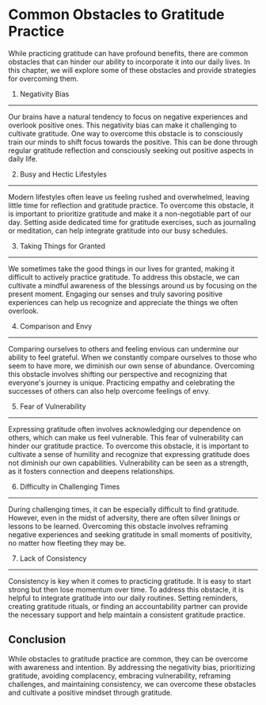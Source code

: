 Common Obstacles to Gratitude Practice
=================================================

While practicing gratitude can have profound benefits, there are common obstacles that can hinder our ability to incorporate it into our daily lives. In this chapter, we will explore some of these obstacles and provide strategies for overcoming them.

1. Negativity Bias
------------------

Our brains have a natural tendency to focus on negative experiences and overlook positive ones. This negativity bias can make it challenging to cultivate gratitude. One way to overcome this obstacle is to consciously train our minds to shift focus towards the positive. This can be done through regular gratitude reflection and consciously seeking out positive aspects in daily life.

2. Busy and Hectic Lifestyles
-----------------------------

Modern lifestyles often leave us feeling rushed and overwhelmed, leaving little time for reflection and gratitude practice. To overcome this obstacle, it is important to prioritize gratitude and make it a non-negotiable part of our day. Setting aside dedicated time for gratitude exercises, such as journaling or meditation, can help integrate gratitude into our busy schedules.

3. Taking Things for Granted
----------------------------

We sometimes take the good things in our lives for granted, making it difficult to actively practice gratitude. To address this obstacle, we can cultivate a mindful awareness of the blessings around us by focusing on the present moment. Engaging our senses and truly savoring positive experiences can help us recognize and appreciate the things we often overlook.

4. Comparison and Envy
----------------------

Comparing ourselves to others and feeling envious can undermine our ability to feel grateful. When we constantly compare ourselves to those who seem to have more, we diminish our own sense of abundance. Overcoming this obstacle involves shifting our perspective and recognizing that everyone's journey is unique. Practicing empathy and celebrating the successes of others can also help overcome feelings of envy.

5. Fear of Vulnerability
------------------------

Expressing gratitude often involves acknowledging our dependence on others, which can make us feel vulnerable. This fear of vulnerability can hinder our gratitude practice. To overcome this obstacle, it is important to cultivate a sense of humility and recognize that expressing gratitude does not diminish our own capabilities. Vulnerability can be seen as a strength, as it fosters connection and deepens relationships.

6. Difficulty in Challenging Times
----------------------------------

During challenging times, it can be especially difficult to find gratitude. However, even in the midst of adversity, there are often silver linings or lessons to be learned. Overcoming this obstacle involves reframing negative experiences and seeking gratitude in small moments of positivity, no matter how fleeting they may be.

7. Lack of Consistency
----------------------

Consistency is key when it comes to practicing gratitude. It is easy to start strong but then lose momentum over time. To address this obstacle, it is helpful to integrate gratitude into our daily routines. Setting reminders, creating gratitude rituals, or finding an accountability partner can provide the necessary support and help maintain a consistent gratitude practice.

Conclusion
----------

While obstacles to gratitude practice are common, they can be overcome with awareness and intention. By addressing the negativity bias, prioritizing gratitude, avoiding complacency, embracing vulnerability, reframing challenges, and maintaining consistency, we can overcome these obstacles and cultivate a positive mindset through gratitude.
